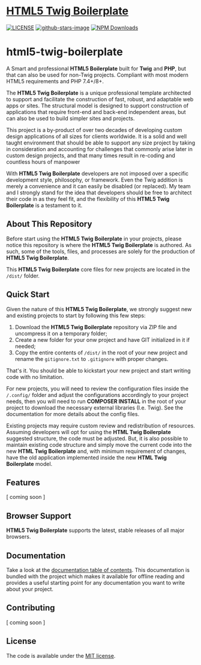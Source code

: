 # [HTML5 Twig Boilerplate](#)

[![LICENSE](https://img.shields.io/badge/license-MIT-lightblue.svg)](https://github.com/jcmarchi/html5-twig-boilerplate/blob/main/LICENSE)
[![github-stars-image](https://img.shields.io/github/stars/jcmarchi/html5-twig-boilerplate.svg?label=github%20stars)](https://github.com/jcmarchi/html5-twig-boilerplate)
[![NPM Downloads](https://img.shields.io/npm/dt/html5-twig-boilerplate.svg)](https://github.com/jcmarchi/html5-twig-boilerplate)

# html5-twig-boilerplate
A Smart and professional **HTML5 Boilerplate** built for **Twig** and **PHP**, but that can also be used for non-Twig projects. Compliant with most modern HTML5 requirements and PHP 7.4+/8+.

The **HTML5 Twig Boilerplate** is a unique professional template architected to support and facilitate the construction of fast, robust, and adaptable web apps or sites. The structural model is designed to support construction of applications that require front-end and back-end independent areas, but can also be used to build simpler sites and projects.

This project is a by-product of over two decades of developing custom design applications of all sizes for clients worldwide. It is a solid and well taught environment that should be able to support any size project by taking in consideration and accounting for challenges that commonly arise later in custom design projects, and that many times result in re-coding and countless hours of manpower

With **HTML5 Twig Boilerplate** developers are not imposed over a specific development style, philosophy, or framework. Even the Twig addition is merely a convenience and it can easily be disabled (or replaced). My team and I strongly stand for the idea that developers should be free to architect their code in as they feel fit, and the flexibility of this **HTML5 Twig Boilerplate** is a testament to it.

## About This Repository

Before start using the **HTML5 Twig Boilerplate** in your projects, please notice this repository is where the **HTML5 Twig Boilerplate** is authored. As such, some of the tools, files, and processes are solely for the production of **HTML5 Twig Boilerplate**.

This **HTML5 Twig Boilerplate** core files for new projects are located in the ` /dist/ ` folder.

## Quick Start

Given the nature of this **HTML5 Twig Boilerplate**, we strongly suggest new and existing projects to start by following this few steps:

1. Download the **HTML5 Twig Boilerplate** repository via ZIP file and uncompress it on a temporary folder;
2. Create a new folder for your onw project and have GIT initialized in it if needed;
3. Copy the entire contents of ` /dist/ ` in the root of your new project and rename the `gitignore.txt` to `.gitignore` with proper changes.

That's it. You should be able to kickstart your new project and start writing code with no limitation.

For new projects, you will need to review the configuration files inside the ` /.config/ ` folder and adjust the configurations accordingly to your project needs, then you will need to run **COMPOSER INSTALL** in the root of your project to download the necessary external libraries (I.e. Twig). See the documentation for more details about the config files.

Existing projects may require custom review and redistribution of resources. Assuming developers will opt for using the **HTML Twig Boilerplate** suggested structure, the code must be adjusted. But, it is also possible to maintain existing code structure and simply move the current code into the new **HTML Twig Boilerplate** and, with minimum requirement of changes, have the old application implemented inside the new **HTML Twig Boilerplate** model.

## Features
[ coming soon ]

## Browser Support

**HTML5 Twig Boilerplate** supports the latest, stable releases of all major browsers.

## Documentation

Take a look at the [documentation table of contents](docs/TOC.md). This documentation is bundled with the project which makes it available for offline reading and provides a useful starting point for any documentation you want to write about your project.

## Contributing
[ coming soon ]

## License

The code is available under the [MIT license](LICENSE).
